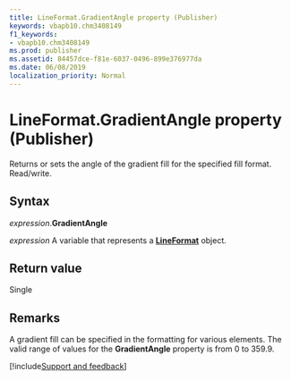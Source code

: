 ```yaml
---
title: LineFormat.GradientAngle property (Publisher)
keywords: vbapb10.chm3408149
f1_keywords:
- vbapb10.chm3408149
ms.prod: publisher
ms.assetid: 84457dce-f81e-6037-0496-899e376977da
ms.date: 06/08/2019
localization_priority: Normal
---
```



# LineFormat.GradientAngle property (Publisher)

Returns or sets the angle of the gradient fill for the specified fill format. Read/write.


## Syntax

_expression_.**GradientAngle**

_expression_ A variable that represents a **[LineFormat](Publisher.LineFormat.md)** object.


## Return value

Single


## Remarks

A gradient fill can be specified in the formatting for various elements. The valid range of values for the **GradientAngle** property is from 0 to 359.9.




[!include[Support and feedback](~/includes/feedback-boilerplate.md)]